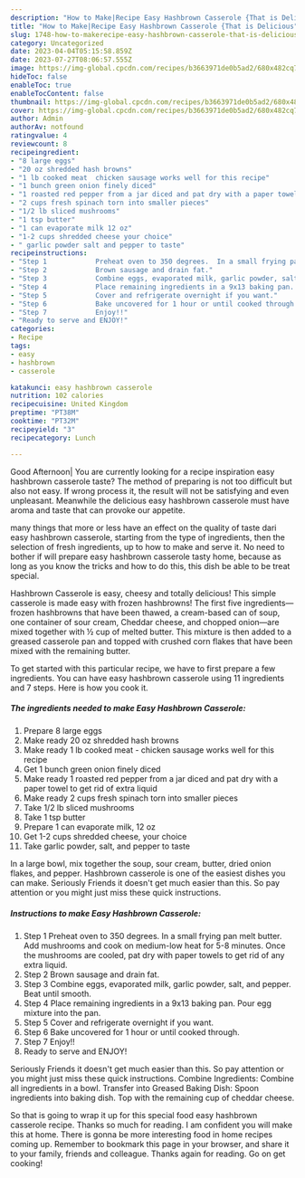 ```yaml
---
description: "How to Make|Recipe Easy Hashbrown Casserole {That is Delicious"
title: "How to Make|Recipe Easy Hashbrown Casserole {That is Delicious"
slug: 1748-how-to-makerecipe-easy-hashbrown-casserole-that-is-delicious
category: Uncategorized
date: 2023-04-04T05:15:58.859Z
date: 2023-07-27T08:06:57.555Z
image: https://img-global.cpcdn.com/recipes/b3663971de0b5ad2/680x482cq70/easy-hashbrown-casserole-recipe-main-photo.jpg
hideToc: false
enableToc: true
enableTocContent: false
thumbnail: https://img-global.cpcdn.com/recipes/b3663971de0b5ad2/680x482cq70/easy-hashbrown-casserole-recipe-main-photo.jpg
cover: https://img-global.cpcdn.com/recipes/b3663971de0b5ad2/680x482cq70/easy-hashbrown-casserole-recipe-main-photo.jpg
author: Admin
authorAv: notfound
ratingvalue: 4
reviewcount: 8
recipeingredient:
- "8 large eggs"
- "20 oz shredded hash browns"
- "1 lb cooked meat  chicken sausage works well for this recipe"
- "1 bunch green onion finely diced"
- "1 roasted red pepper from a jar diced and pat dry with a paper towel to get rid of extra liquid"
- "2 cups fresh spinach torn into smaller pieces"
- "1/2 lb sliced mushrooms"
- "1 tsp butter"
- "1 can evaporate milk 12 oz"
- "1-2 cups shredded cheese your choice"
- " garlic powder salt and pepper to taste"
recipeinstructions:
- "Step 1            Preheat oven to 350 degrees.  In a small frying pan melt butter. Add mushrooms and cook on medium-low heat for 5-8 minutes. Once the mushrooms are cooled, pat dry with paper towels to get rid of any extra liquid."
- "Step 2            Brown sausage and drain fat."
- "Step 3            Combine eggs, evaporated milk, garlic powder, salt, and pepper. Beat until smooth."
- "Step 4            Place remaining ingredients in a 9x13 baking pan. Pour egg mixture into the pan."
- "Step 5            Cover and refrigerate overnight if you want."
- "Step 6            Bake uncovered for 1 hour or until cooked through."
- "Step 7            Enjoy!!"
- "Ready to serve and ENJOY!"
categories:
- Recipe
tags:
- easy
- hashbrown
- casserole

katakunci: easy hashbrown casserole 
nutrition: 102 calories
recipecuisine: United Kingdom
preptime: "PT38M"
cooktime: "PT32M"
recipeyield: "3"
recipecategory: Lunch

---
```



Good Afternoon| You are currently looking for a recipe inspiration easy hashbrown casserole taste? The method of preparing is not too difficult but also not easy. If wrong process it, the result will not be satisfying and even unpleasant. Meanwhile the delicious easy hashbrown casserole must have aroma and taste that can provoke our appetite.






many things that more or less have an effect on the quality of taste dari easy hashbrown casserole, starting from the type of ingredients, then the selection of fresh ingredients, up to how to make and serve it. No need to bother if will prepare easy hashbrown casserole tasty home, because as long as you know the tricks and how to do this, this dish be able to be treat special.


Hashbrown Casserole is easy, cheesy and totally delicious! This simple casserole is made easy with frozen hashbrowns! The first five ingredients—frozen hashbrowns that have been thawed, a cream-based can of soup, one container of sour cream, Cheddar cheese, and chopped onion—are mixed together with ½ cup of melted butter. This mixture is then added to a greased casserole pan and topped with crushed corn flakes that have been mixed with the remaining butter.


To get started with this particular recipe, we have to first prepare a few ingredients. You can have easy hashbrown casserole using 11 ingredients and 7 steps. Here is how you cook it.

<!--inarticleads1-->

##### The ingredients needed to make Easy Hashbrown Casserole:

1. Prepare 8 large eggs
1. Make ready 20 oz shredded hash browns
1. Make ready 1 lb cooked meat - chicken sausage works well for this recipe
1. Get 1 bunch green onion finely diced
1. Make ready 1 roasted red pepper from a jar diced and pat dry with a paper towel to get rid of extra liquid
1. Make ready 2 cups fresh spinach torn into smaller pieces
1. Take 1/2 lb sliced mushrooms
1. Take 1 tsp butter
1. Prepare 1 can evaporate milk, 12 oz
1. Get 1-2 cups shredded cheese, your choice
1. Take  garlic powder, salt, and pepper to taste


In a large bowl, mix together the soup, sour cream, butter, dried onion flakes, and pepper. Hashbrown casserole is one of the easiest dishes you can make. Seriously Friends it doesn&#39;t get much easier than this. So pay attention or you might just miss these quick instructions. 

<!--inarticleads2-->

##### Instructions to make Easy Hashbrown Casserole:

1. Step 1            Preheat oven to 350 degrees.  In a small frying pan melt butter. Add mushrooms and cook on medium-low heat for 5-8 minutes. Once the mushrooms are cooled, pat dry with paper towels to get rid of any extra liquid.
1. Step 2            Brown sausage and drain fat.
1. Step 3            Combine eggs, evaporated milk, garlic powder, salt, and pepper. Beat until smooth.
1. Step 4            Place remaining ingredients in a 9x13 baking pan. Pour egg mixture into the pan.
1. Step 5            Cover and refrigerate overnight if you want.
1. Step 6            Bake uncovered for 1 hour or until cooked through.
1. Step 7            Enjoy!!
1. Ready to serve and ENJOY!

Seriously Friends it doesn&#39;t get much easier than this. So pay attention or you might just miss these quick instructions. Combine Ingredients: Combine all ingredients in a bowl. Transfer into Greased Baking Dish: Spoon ingredients into baking dish. Top with the remaining cup of cheddar cheese. 

So that is going to wrap it up for this special food easy hashbrown casserole recipe. Thanks so much for reading. I am confident you will make this at home. There is gonna be more interesting food in home recipes coming up. Remember to bookmark this page in your browser, and share it to your family, friends and colleague. Thanks again for reading. Go on get cooking!
